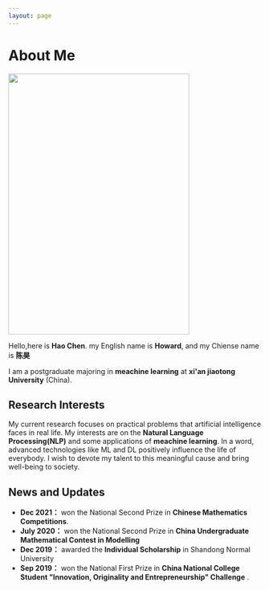 ```yaml
---
layout: page
---
```


# About Me

<img src="https://howardchenhao.github.io/haochen_big.jpg" class="floatpic" width="360" height="520">

Hello,here is **Hao Chen**. my English name is **Howard**, and my Chiense name is **陈昊**

I am a postgraduate majoring in **meachine learning** at **xi'an jiaotong University** (China). 

## Research Interests

My current research focuses on practical problems that artificial intelligence faces in real life. My interests are on the **Natural Language Processing(NLP)** and some applications of **meachine learning**. In a word, advanced technologies like ML and DL positively influence the life of everybody.  I wish to devote my talent to this meaningful cause and bring well-being to society.

## News and Updates



- **Dec 2021：** won the National Second Prize in **Chinese Mathematics Competitions**.
- **July 2020：** won the National Second Prize in **China Undergraduate Mathematical Contest in Modelling**
- **Dec 2019：** awarded the **Individual Scholarship** in Shandong Normal University 
- **Sep 2019：** won the National First Prize in **China National College Student "Innovation, Originality and Entrepreneurship" Challenge** .
